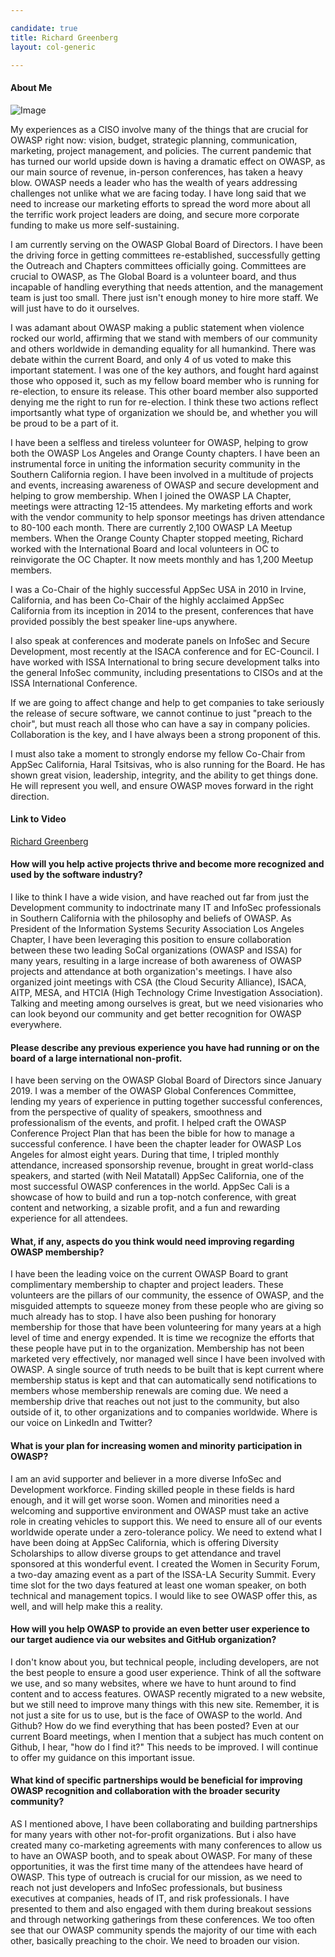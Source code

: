 ```yaml
---

candidate: true
title: Richard Greenberg
layout: col-generic

---
```


#### About Me
![Image](#)

My experiences as a CISO involve many of the things that are crucial for OWASP right now: vision, budget, strategic planning, communication, marketing, project management, and policies. The current pandemic that has turned our world upside down is having a dramatic effect on OWASP, as our main source of revenue, in-person conferences, has taken a heavy blow. OWASP needs a leader who has the wealth of years addressing challenges not unlike what we are facing today. I have long said that we need to increase our marketing efforts to spread the word more about all the terrific work project leaders are doing, and secure more corporate funding to make us more self-sustaining.

I am currently serving on the OWASP Global Board of Directors. I have been the driving force in getting committees re-established, successfully getting the Outreach and Chapters committees officially going. Committees are crucial to OWASP, as The Global Board is a volunteer board, and thus incapable of handling everything that needs attention, and the management team is just too small. There just isn't enough money to hire more staff. We will just have to do it ourselves. 

I was adamant about OWASP making a public statement when violence rocked our world, affirming that we stand with members of our community and others worldwide in demanding equality for all humankind. There was debate within the current Board, and only 4 of us voted to make this important statement. I was one of the key authors, and fought hard against those who opposed it, such as my fellow board member who is running for re-election, to ensure its release. This other board member also supported denying me the right to run for re-election. I think these two actions reflect importsantly what type of organization we should be, and whether you will be proud to be a part of it.

I have been a selfless and tireless volunteer for OWASP, helping to grow both the OWASP Los Angeles and Orange County chapters. I have been an instrumental force in uniting the information security community in the Southern California region. I have been involved in a multitude of projects and events, increasing awareness of OWASP and secure development and helping to grow membership. When I joined the OWASP LA Chapter, meetings were attracting 12-15 attendees. My marketing efforts and work with the vendor community to help sponsor meetings has driven attendance to 80-100 each month. There are currently 2,100 OWASP LA Meetup members. When the Orange County Chapter stopped meeting, Richard worked with the International Board and local volunteers in OC to reinvigorate the OC Chapter. It now meets monthly and has 1,200 Meetup members.

I was a Co-Chair of the highly successful AppSec USA in 2010 in Irvine, California, and has been Co-Chair of the highly acclaimed AppSec California from its inception in 2014 to the present, conferences that have provided possibly the best speaker line-ups anywhere.

I also speak at conferences and moderate panels on InfoSec and Secure Development, most recently at the ISACA conference and for EC-Council. I have worked with ISSA International to bring secure development talks into the general InfoSec community, including presentations to CISOs and at the ISSA International Conference.

If we are going to affect change and help to get companies to take seriously the release of secure software, we cannot continue to just "preach to the choir", but must reach all those who can have a say in company policies. Collaboration is the key, and I have always been a strong proponent of this. 

I must also take a moment to strongly endorse my fellow Co-Chair from AppSec California, Haral Tsitsivas, who is also running for the Board. He has shown great vision, leadership, integrity, and the ability to get things done. He will represent you well, and ensure OWASP moves forward in the right direction.


#### Link to Video
[Richard Greenberg](#)

#### How will you help active projects thrive and become more recognized and used by the software industry?
I like to think I have a wide vision, and have reached out far from just the Development community to indoctrinate many IT and InfoSec professionals in Southern California with the philosophy and beliefs of OWASP. As President of the Information Systems Security Association Los Angeles Chapter, I have been leveraging this position to ensure collaboration between these two leading SoCal organizations (OWASP and ISSA) for many years, resulting in a large increase of both awareness of OWASP projects and attendance at both organization's meetings. I have also organized joint meetings with CSA (the Cloud Security Alliance), ISACA, AITP, MESA, and HTCIA (High Technology Crime Investigation Association). Talking and meeting among ourselves is great, but we need visionaries who can look beyond our community and get better recognition for OWASP everywhere.

#### Please describe any previous experience you have had running or on the board of a large international non-profit.
I have been serving on the OWASP Global Board of Directors since January 2019. I was a member of the OWASP Global Conferences Committee, lending my years of experience in putting together successful conferences, from the perspective of quality of speakers, smoothness and professionalism of the events, and profit. I helped craft the OWASP Conference Project Plan that has been the bible for how to manage a successful conference. I have been the chapter leader for OWASP Los Angeles for almost eight years. During that time, I tripled monthly attendance, increased sponsorship revenue, brought in great world-class speakers, and started (with Neil Matatall) AppSec California, one of the most successful OWASP conferences in the world. AppSec Cali is a showcase of how to build and run a top-notch conference, with great content and networking, a sizable profit, and a fun and rewarding experience for all attendees. 

#### What, if any, aspects do you think would need improving regarding OWASP membership?
I have been the leading voice on the current OWASP Board to grant complimentary membership to chapter and project leaders. These volunteers are the pillars of our community, the essence of OWASP, and the misguided attempts to squeeze money from these people who are giving so much already has to stop. I have also been pushing for honorary membership for those that have been volunteering for many years at a high level of time and energy expended. It is time we recognize the efforts that these people have put in to the organization. Membership has not been marketed very effectively, nor managed well since I have been involved with OWASP. A single source of truth needs to be built that is kept current where membership status is kept and that can automatically send notifications to members whose membership renewals are coming due. We need a membership drive that reaches out not just to the community, but also outside of it, to other organizations and to companies worldwide. Where is our voice on LinkedIn and Twitter? 

#### What is your plan for increasing women and minority participation in OWASP?
I am an avid supporter and believer in a more diverse InfoSec and Development workforce. Finding skilled people in these fields is hard enough, and it will get worse soon. Women and minorities need a welcoming and supportive environment and OWASP must take an active role in creating vehicles to support this. We need to ensure all of our events worldwide operate under a zero-tolerance policy. We need to extend what I have been doing at AppSec California, which is offering Diversity Scholarships to allow diverse groups to get attendance and travel sponsored at this wonderful event. I created the Women in Security Forum, a two-day amazing event as a part of the ISSA-LA Security Summit. Every time slot for the two days featured at least one woman speaker, on both technical and management topics. I would like to see OWASP offer this, as well, and will help make this a reality.

#### How will you help OWASP to provide an even better user experience to our target audience via our websites and GitHub organization?
I don't know about you, but technical people, including developers, are not the best people to ensure a good user experience. Think of all the software we use, and so many websites, where we have to hunt around to find content and to access features. OWASP recently migrated to a new website, but we still need to improve many things with this new site. Remember, it is not just a site for us to use, but is the face of OWASP to the world. And Github? How do we find everything that has been posted? Even at our current Board meetings, when I mention that a subject has much content on Github, I hear, "how do I find it?" This needs to be improved. I will continue to offer my guidance on this important issue.

#### What kind of specific partnerships would be beneficial for improving OWASP recognition and collaboration with the broader security community?
AS I mentioned above, I have been collaborating and building partnerships for many years with other not-for-profit organizations. But i also have created many co-marketing agreements with many conferences to allow us to have an OWASP booth, and to speak about OWASP. For many of these opportunities, it was the first time many of the attendees have heard of OWASP. This type of outreach is crucial for our mission, as we need to reach not just developers and InfoSec professionals, but business executives at companies, heads of IT, and risk professionals. I have presented to them and also engaged with them during breakout sessions and through networking gatherings from these conferences. We too often see that our OWASP community spends the majority of our time with each other, basically preaching to the choir. We need to broaden our vision.

